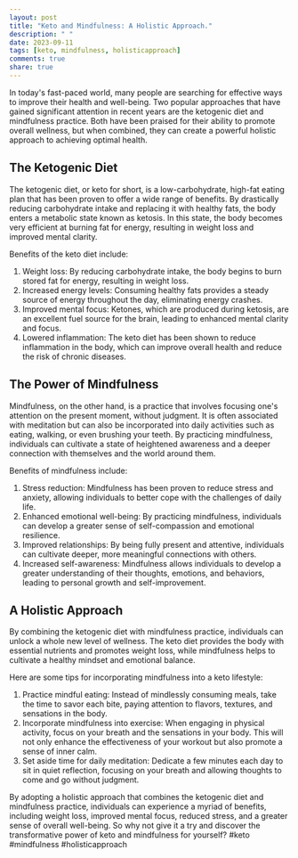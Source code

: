 ```yaml
---
layout: post
title: "Keto and Mindfulness: A Holistic Approach."
description: " "
date: 2023-09-11
tags: [keto, mindfulness, holisticapproach]
comments: true
share: true
---
```


In today's fast-paced world, many people are searching for effective ways to improve their health and well-being. Two popular approaches that have gained significant attention in recent years are the ketogenic diet and mindfulness practice. Both have been praised for their ability to promote overall wellness, but when combined, they can create a powerful holistic approach to achieving optimal health.

## The Ketogenic Diet

The ketogenic diet, or keto for short, is a low-carbohydrate, high-fat eating plan that has been proven to offer a wide range of benefits. By drastically reducing carbohydrate intake and replacing it with healthy fats, the body enters a metabolic state known as ketosis. In this state, the body becomes very efficient at burning fat for energy, resulting in weight loss and improved mental clarity.

Benefits of the keto diet include:

1. Weight loss: By reducing carbohydrate intake, the body begins to burn stored fat for energy, resulting in weight loss.
2. Increased energy levels: Consuming healthy fats provides a steady source of energy throughout the day, eliminating energy crashes.
3. Improved mental focus: Ketones, which are produced during ketosis, are an excellent fuel source for the brain, leading to enhanced mental clarity and focus.
4. Lowered inflammation: The keto diet has been shown to reduce inflammation in the body, which can improve overall health and reduce the risk of chronic diseases.

## The Power of Mindfulness

Mindfulness, on the other hand, is a practice that involves focusing one's attention on the present moment, without judgment. It is often associated with meditation but can also be incorporated into daily activities such as eating, walking, or even brushing your teeth. By practicing mindfulness, individuals can cultivate a state of heightened awareness and a deeper connection with themselves and the world around them.

Benefits of mindfulness include:

1. Stress reduction: Mindfulness has been proven to reduce stress and anxiety, allowing individuals to better cope with the challenges of daily life.
2. Enhanced emotional well-being: By practicing mindfulness, individuals can develop a greater sense of self-compassion and emotional resilience.
3. Improved relationships: By being fully present and attentive, individuals can cultivate deeper, more meaningful connections with others.
4. Increased self-awareness: Mindfulness allows individuals to develop a greater understanding of their thoughts, emotions, and behaviors, leading to personal growth and self-improvement.

## A Holistic Approach

By combining the ketogenic diet with mindfulness practice, individuals can unlock a whole new level of wellness. The keto diet provides the body with essential nutrients and promotes weight loss, while mindfulness helps to cultivate a healthy mindset and emotional balance.

Here are some tips for incorporating mindfulness into a keto lifestyle:

1. Practice mindful eating: Instead of mindlessly consuming meals, take the time to savor each bite, paying attention to flavors, textures, and sensations in the body.
2. Incorporate mindfulness into exercise: When engaging in physical activity, focus on your breath and the sensations in your body. This will not only enhance the effectiveness of your workout but also promote a sense of inner calm.
3. Set aside time for daily meditation: Dedicate a few minutes each day to sit in quiet reflection, focusing on your breath and allowing thoughts to come and go without judgment.

By adopting a holistic approach that combines the ketogenic diet and mindfulness practice, individuals can experience a myriad of benefits, including weight loss, improved mental focus, reduced stress, and a greater sense of overall well-being. So why not give it a try and discover the transformative power of keto and mindfulness for yourself? #keto #mindfulness #holisticapproach